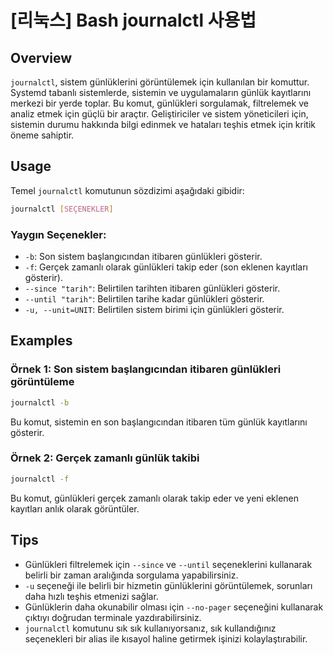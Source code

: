# [리눅스] Bash journalctl 사용법

## Overview
`journalctl`, sistem günlüklerini görüntülemek için kullanılan bir komuttur. Systemd tabanlı sistemlerde, sistemin ve uygulamaların günlük kayıtlarını merkezi bir yerde toplar. Bu komut, günlükleri sorgulamak, filtrelemek ve analiz etmek için güçlü bir araçtır. Geliştiriciler ve sistem yöneticileri için, sistemin durumu hakkında bilgi edinmek ve hataları teşhis etmek için kritik öneme sahiptir.

## Usage
Temel `journalctl` komutunun sözdizimi aşağıdaki gibidir:

```bash
journalctl [SEÇENEKLER]
```

### Yaygın Seçenekler:
- `-b`: Son sistem başlangıcından itibaren günlükleri gösterir.
- `-f`: Gerçek zamanlı olarak günlükleri takip eder (son eklenen kayıtları gösterir).
- `--since "tarih"`: Belirtilen tarihten itibaren günlükleri gösterir.
- `--until "tarih"`: Belirtilen tarihe kadar günlükleri gösterir.
- `-u, --unit=UNIT`: Belirtilen sistem birimi için günlükleri gösterir.

## Examples
### Örnek 1: Son sistem başlangıcından itibaren günlükleri görüntüleme
```bash
journalctl -b
```
Bu komut, sistemin en son başlangıcından itibaren tüm günlük kayıtlarını gösterir.

### Örnek 2: Gerçek zamanlı günlük takibi
```bash
journalctl -f
```
Bu komut, günlükleri gerçek zamanlı olarak takip eder ve yeni eklenen kayıtları anlık olarak görüntüler.

## Tips
- Günlükleri filtrelemek için `--since` ve `--until` seçeneklerini kullanarak belirli bir zaman aralığında sorgulama yapabilirsiniz.
- `-u` seçeneği ile belirli bir hizmetin günlüklerini görüntülemek, sorunları daha hızlı teşhis etmenizi sağlar.
- Günlüklerin daha okunabilir olması için `--no-pager` seçeneğini kullanarak çıktıyı doğrudan terminale yazdırabilirsiniz.
- `journalctl` komutunu sık sık kullanıyorsanız, sık kullandığınız seçenekleri bir alias ile kısayol haline getirmek işinizi kolaylaştırabilir.